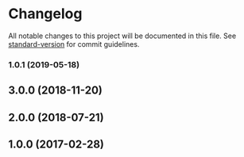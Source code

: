 # Changelog

All notable changes to this project will be documented in this file. See [standard-version](https://github.com/conventional-changelog/standard-version) for commit guidelines.

### 1.0.1 (2019-05-18)

## 3.0.0 (2018-11-20)

## 2.0.0 (2018-07-21)

## 1.0.0 (2017-02-28)
